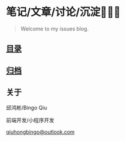 # 笔记/文章/讨论/沉淀👨🏻‍💻

> Welcome to my issues blog.

## [目录](https://github.com/qhbhq/blog/issues)

## [归档](https://github.com/qhbhq/blog/labels)

## 关于

邱鸿彬/Bingo Qiu

前端开发/小程序开发

qiuhongbingo@outlook.com
